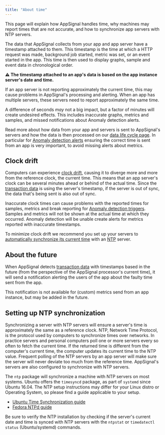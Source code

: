 ```yaml
---
title: "About time"
---
```


This page will explain how AppSignal handles time, why machines may report times that are not accurate, and how to synchronize app servers with NTP servers.

The data that AppSignal collects from your app and app server have a timestamp attached to them. This timestamp is the time at which a HTTP request was made, background job started, metric was set, or an event started in the app. This time is then used to display graphs, sample and event data in chronological order.

__⚠️ The timestamp attached to an app's data is based on the app instance server's date and time.__

If an app server is not reporting approximately the current time, this may cause problems in AppSignal's processing and alerting. When an app has multiple servers, these servers need to report approximately the same time.

A difference of seconds _may_ not a big impact, but a factor of minutes will create undesired effects. This includes inaccurate graphs, metrics and samples, and missed notifications about Anomaly detection alerts.

Read more about how data from your app and servers is sent to AppSignal's servers and how the data is then processed on our [data life cycle page](/appsignal/data-life-cycle.html). In particular for [Anomaly detection alerts][anomaly detection processing] ensuring the correct time is sent from an app is very important, to avoid missing alerts about metrics.

## Clock drift

Computers can experience [clock drift](https://en.wikipedia.org/wiki/Clock_drift), causing it to diverge more and more from the reference clock, the current time. This means that an app server's clock can be several minutes ahead or behind of the actual time. Since the [transaction data] is using the server's timestamp, if the server is out of sync, the data that's being sent is also out of sync.

Inaccurate clock times can cause problems with the reported times for samples, metrics and break reporting for [Anomaly detection triggers][anomaly detection processing]. Samples and metrics will not be shown at the actual time at which they occurred. Anomaly detection will be unable create alerts for metrics reported with inaccurate timestamps.

To minimize clock drift we recommend you set up your servers to [automatically synchronize its current time][ntp sync] with an [NTP][ntp] server.

## About the future

When AppSignal detects [transaction data] with timestamps based in the future (from the perspective of the AppSignal processor's current time), it will send a notification alerting the users of the app about the faulty time sent from the app.

This notification is not available for (custom) metrics send from an app instance, but may be added in the future.

## Setting up NTP synchronization

Synchronizing a server with NTP servers will ensure a server's time is approximately the same as a reference clock. NTP, Network Time Protocol, is the protocol used by computers to synchronize times over networks. In practice servers and personal computers poll one or more servers every so often to fetch the current time. If the returned time is different from the computer's current time, the computer updates its current time to the NTP value. Frequent polling of the NTP servers by an app server will make sure the server will never deviate too much from the reference time.
AppSignal's servers are also configured to synchronize with NTP servers.

The `ntp` package will synchronize a machine with NTP servers on most systems. Ubuntu offers the `timesyncd` package, as part of `systemd` since Ubuntu 16.04. The NTP setup instructions may differ for your Linux distro or Operating System, so please find a guide applicable to your setup.

- [Ubuntu Time Synchronization guide](https://help.ubuntu.com/lts/serverguide/NTP.html)
- [Fedora NTPd guide](https://docs.fedoraproject.org/en-US/fedora/rawhide/system-administrators-guide/servers/Configuring_NTP_Using_ntpd/)

Be sure to verify the NTP installation by checking if the server's current date and time is synced with NTP servers with the `ntpstat` or `timedatectl status` (Ubuntu/systemd) commands.

[ntp sync]: #setting-up-ntp-synchronization
[anomaly detection processing]: /appsignal/data-life-cycle.html#anomaly-detection
[transaction data]: /appsignal/terminology.html#transactions
[ntp]: https://en.wikipedia.org/wiki/Network_Time_Protocol
